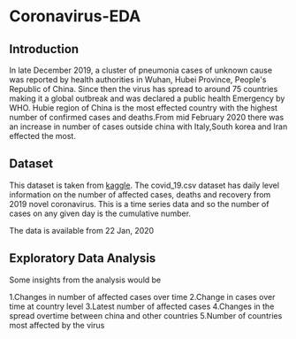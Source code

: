 # Coronavirus-EDA

## Introduction
In late December 2019, a cluster of pneumonia cases of unknown cause was reported by health authorities in Wuhan, Hubei Province, People's Republic of China. Since then the virus has spread to around 75 countries making it a global outbreak and was declared a public health Emergency by WHO.
Hubie region of China is the most effected country with the highest number of confirmed cases and deaths.From mid February 2020 there was an increase in number of cases outside china with Italy,South korea and Iran effected the most.

## Dataset
This dataset is taken from [kaggle](https://www.kaggle.com/sudalairajkumar/novel-corona-virus-2019-dataset). The covid_19.csv  dataset has daily level information on the number of affected cases, deaths and recovery from 2019 novel coronavirus. This is a time series data and so the number of cases on any given day is the cumulative number.

The data is available from 22 Jan, 2020

## Exploratory Data Analysis
Some insights from the analysis would be 

1.Changes in number of affected cases over time
2.Change in cases over time at country level
3.Latest number of affected cases
4.Changes in the spread overtime between china and other countries
5.Number of countries most affected by the virus
